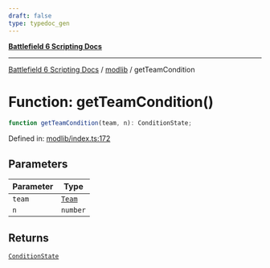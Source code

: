 ```yaml
---
draft: false
type: typedoc_gen
---
```


[**Battlefield 6 Scripting Docs**](../../_index.md)

***

[Battlefield 6 Scripting Docs](../../_index.md) / [modlib](../_index.md) / getTeamCondition

# Function: getTeamCondition()

```ts
function getTeamCondition(team, n): ConditionState;
```

Defined in: [modlib/index.ts:172](https://github.com/battlefield-portal-community/portal-docs/blob/ff09b2690670f74de7e97198022e5a97ff1161ff/generators/santiago/modlib/index.ts#L172)

## Parameters

| Parameter | Type |
| ------ | ------ |
| `team` | [`Team`](../../mod/mod/Team/_index.md) |
| `n` | `number` |

## Returns

[`ConditionState`](../ConditionState/_index.md)
